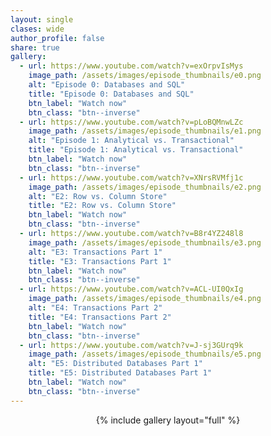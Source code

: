 ```yaml
---
layout: single
clases: wide
author_profile: false
share: true
gallery:
  - url: https://www.youtube.com/watch?v=exOrpvIsMys
    image_path: /assets/images/episode_thumbnails/e0.png
    alt: "Episode 0: Databases and SQL"
    title: "Episode 0: Databases and SQL"
    btn_label: "Watch now"
    btn_class: "btn--inverse"
  - url: https://www.youtube.com/watch?v=pLoBQMnwLZc
    image_path: /assets/images/episode_thumbnails/e1.png
    alt: "Episode 1: Analytical vs. Transactional"
    title: "Episode 1: Analytical vs. Transactional"
    btn_label: "Watch now"
    btn_class: "btn--inverse"
  - url: https://www.youtube.com/watch?v=XNrsRVMfj1c
    image_path: /assets/images/episode_thumbnails/e2.png
    alt: "E2: Row vs. Column Store"
    title: "E2: Row vs. Column Store"
    btn_label: "Watch now"
    btn_class: "btn--inverse"
  - url: https://www.youtube.com/watch?v=B8r4YZ248l8
    image_path: /assets/images/episode_thumbnails/e3.png
    alt: "E3: Transactions Part 1"
    title: "E3: Transactions Part 1"
    btn_label: "Watch now"
    btn_class: "btn--inverse"
  - url: https://www.youtube.com/watch?v=ACL-UI0QxIg
    image_path: /assets/images/episode_thumbnails/e4.png
    alt: "E4: Transactions Part 2"
    title: "E4: Transactions Part 2"
    btn_label: "Watch now"
    btn_class: "btn--inverse"
  - url: https://www.youtube.com/watch?v=J-sj3GUrq9k
    image_path: /assets/images/episode_thumbnails/e5.png
    alt: "E5: Distributed Databases Part 1"
    title: "E5: Distributed Databases Part 1"
    btn_label: "Watch now"
    btn_class: "btn--inverse"
---
```



<div style="text-align:center;">
{% include gallery layout="full" %}
</div>
